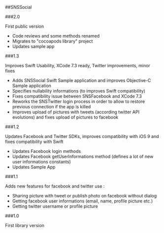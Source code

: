 ##SNSSocial

###2.0

First public version

- Code reviews and some methods renamed
- Migrates to "cocoapods library" project
- Updates sample app

###1.3

Improves Swift Usability, XCode 7.3 ready, Twitter improvements, minor fixes

- Adds SNSSocial Swift Sample application and improves Objective-C Sample application
- Specifies nullability informations (to improves Swift compatibility)
- Fixes compatibility issue between SNSFacebook and XCode 7.3
- Reworks the SNSTwitter login process in order to allow to restore previous connection if the app is killed
- Improves upload of pictures with tweets (according twitter API evolutions) and fixes upload of pictures to facebook

###1.2

Updates Facebook and Twitter SDKs, improves compatibility with iOS 9 and fixes compatibility with Swift

- Updates Facebook login methods
- Updates Facebook getUserInformations method (defines a lot of new user informations constants)
- Updates Sample App

###1.1

Adds new features for facebook and twitter use :
- Sharing picture with tweet or publish photo on facebook without dialog
- Getting facebook user informations (email, name, profile picture etc.)
- Getting twitter username or profile picture

###1.0

First library version